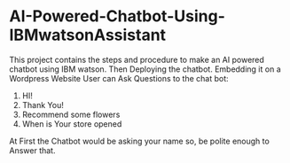 # AI-Powered-Chatbot-Using-IBMwatsonAssistant
This project contains the steps and procedure to make an AI powered chatbot using IBM watson. Then Deploying the chatbot. Embedding it on a Wordpress Website
User can Ask Questions to the chat bot:
1) HI!
2) Thank You!
3) Recommend some flowers
4) When is Your store opened

At First the Chatbot would be asking your name so, be polite enough to Answer that.
